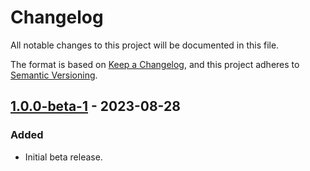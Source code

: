 # Changelog

All notable changes to this project will be documented in this file.

The format is based on [Keep a Changelog](https://keepachangelog.com/en/1.1.0/),
and this project adheres to [Semantic Versioning](https://semver.org/spec/v2.0.0.html).

## [1.0.0-beta-1] - 2023-08-28

### Added
- Initial beta release.

[1.0.0-beta-1]: https://github.com/dunkelbraun/monolayer/releases/tag/monolayer-1.0.0-beta-1
